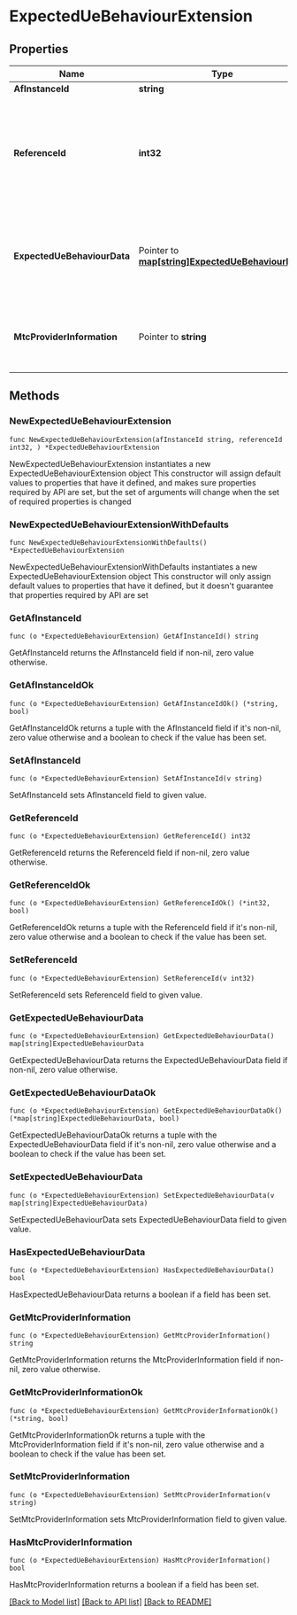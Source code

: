 # ExpectedUeBehaviourExtension

## Properties

Name | Type | Description | Notes
------------ | ------------- | ------------- | -------------
**AfInstanceId** | **string** |  | 
**ReferenceId** | **int32** | Integer where the allowed values correspond to the value range of an unsigned 64-bit integer.  | 
**ExpectedUeBehaviourData** | Pointer to [**map[string]ExpectedUeBehaviourData**](ExpectedUeBehaviourData.md) | A map(list of key-value pairs) where a valid JSON pointer serves as key | [optional] 
**MtcProviderInformation** | Pointer to **string** | String uniquely identifying MTC provider information. | [optional] 

## Methods

### NewExpectedUeBehaviourExtension

`func NewExpectedUeBehaviourExtension(afInstanceId string, referenceId int32, ) *ExpectedUeBehaviourExtension`

NewExpectedUeBehaviourExtension instantiates a new ExpectedUeBehaviourExtension object
This constructor will assign default values to properties that have it defined,
and makes sure properties required by API are set, but the set of arguments
will change when the set of required properties is changed

### NewExpectedUeBehaviourExtensionWithDefaults

`func NewExpectedUeBehaviourExtensionWithDefaults() *ExpectedUeBehaviourExtension`

NewExpectedUeBehaviourExtensionWithDefaults instantiates a new ExpectedUeBehaviourExtension object
This constructor will only assign default values to properties that have it defined,
but it doesn't guarantee that properties required by API are set

### GetAfInstanceId

`func (o *ExpectedUeBehaviourExtension) GetAfInstanceId() string`

GetAfInstanceId returns the AfInstanceId field if non-nil, zero value otherwise.

### GetAfInstanceIdOk

`func (o *ExpectedUeBehaviourExtension) GetAfInstanceIdOk() (*string, bool)`

GetAfInstanceIdOk returns a tuple with the AfInstanceId field if it's non-nil, zero value otherwise
and a boolean to check if the value has been set.

### SetAfInstanceId

`func (o *ExpectedUeBehaviourExtension) SetAfInstanceId(v string)`

SetAfInstanceId sets AfInstanceId field to given value.


### GetReferenceId

`func (o *ExpectedUeBehaviourExtension) GetReferenceId() int32`

GetReferenceId returns the ReferenceId field if non-nil, zero value otherwise.

### GetReferenceIdOk

`func (o *ExpectedUeBehaviourExtension) GetReferenceIdOk() (*int32, bool)`

GetReferenceIdOk returns a tuple with the ReferenceId field if it's non-nil, zero value otherwise
and a boolean to check if the value has been set.

### SetReferenceId

`func (o *ExpectedUeBehaviourExtension) SetReferenceId(v int32)`

SetReferenceId sets ReferenceId field to given value.


### GetExpectedUeBehaviourData

`func (o *ExpectedUeBehaviourExtension) GetExpectedUeBehaviourData() map[string]ExpectedUeBehaviourData`

GetExpectedUeBehaviourData returns the ExpectedUeBehaviourData field if non-nil, zero value otherwise.

### GetExpectedUeBehaviourDataOk

`func (o *ExpectedUeBehaviourExtension) GetExpectedUeBehaviourDataOk() (*map[string]ExpectedUeBehaviourData, bool)`

GetExpectedUeBehaviourDataOk returns a tuple with the ExpectedUeBehaviourData field if it's non-nil, zero value otherwise
and a boolean to check if the value has been set.

### SetExpectedUeBehaviourData

`func (o *ExpectedUeBehaviourExtension) SetExpectedUeBehaviourData(v map[string]ExpectedUeBehaviourData)`

SetExpectedUeBehaviourData sets ExpectedUeBehaviourData field to given value.

### HasExpectedUeBehaviourData

`func (o *ExpectedUeBehaviourExtension) HasExpectedUeBehaviourData() bool`

HasExpectedUeBehaviourData returns a boolean if a field has been set.

### GetMtcProviderInformation

`func (o *ExpectedUeBehaviourExtension) GetMtcProviderInformation() string`

GetMtcProviderInformation returns the MtcProviderInformation field if non-nil, zero value otherwise.

### GetMtcProviderInformationOk

`func (o *ExpectedUeBehaviourExtension) GetMtcProviderInformationOk() (*string, bool)`

GetMtcProviderInformationOk returns a tuple with the MtcProviderInformation field if it's non-nil, zero value otherwise
and a boolean to check if the value has been set.

### SetMtcProviderInformation

`func (o *ExpectedUeBehaviourExtension) SetMtcProviderInformation(v string)`

SetMtcProviderInformation sets MtcProviderInformation field to given value.

### HasMtcProviderInformation

`func (o *ExpectedUeBehaviourExtension) HasMtcProviderInformation() bool`

HasMtcProviderInformation returns a boolean if a field has been set.


[[Back to Model list]](../README.md#documentation-for-models) [[Back to API list]](../README.md#documentation-for-api-endpoints) [[Back to README]](../README.md)


